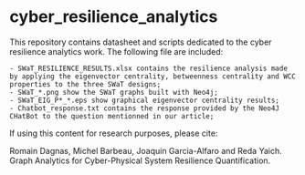 # cyber_resilience_analytics

This repository contains datasheet and scripts dedicated to the cyber resilience analytics work.
The following file are included:

    - SWaT_RESILIENCE_RESULTS.xlsx contains the resilience analysis made by applying the eigenvector centrality, betweenness centrality and WCC properties to the three SWaT designs;
    - SWaT_*.png show the SWaT graphs built with Neo4j;
    - SWaT_EIG_P*_*.eps show graphical eigenvector centrality results;
    - Chatbot_response.txt contains the response provided by the Neo4J CHatBot to the question mentionned in our article;

If using this content for research purposes, please cite:

Romain Dagnas, Michel Barbeau, Joaquin Garcia-Alfaro and Reda Yaich. Graph Analytics for Cyber-Physical System Resilience Quantification.
